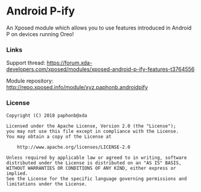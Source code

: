 # Android P-ify
An Xposed module which allows you to use features introduced in Android P on devices running Oreo!


### Links

Support thread: https://forum.xda-developers.com/xposed/modules/xposed-android-p-ify-features-t3764556

Module repository: http://repo.xposed.info/module/xyz.paphonb.androidpify


### License

```
Copyright (C) 2018 paphonb@xda

Licensed under the Apache License, Version 2.0 (the "License");
you may not use this file except in compliance with the License.
You may obtain a copy of the License at

    http://www.apache.org/licenses/LICENSE-2.0

Unless required by applicable law or agreed to in writing, software
distributed under the License is distributed on an "AS IS" BASIS,
WITHOUT WARRANTIES OR CONDITIONS OF ANY KIND, either express or implied.
See the License for the specific language governing permissions and
limitations under the License.
```